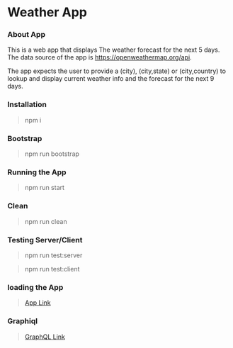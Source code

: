 # Weather App

### About App

This is a web app that displays The weather forecast for the next 5 days. The data source of the app is https://openweathermap.org/api.

The app expects the user to provide a (city), (city,state) or (city,country) to lookup and display current weather info and the forecast for the next 9 days.

### Installation

> npm i

### Bootstrap

> npm run bootstrap

### Running the App

> npm run start

### Clean

> npm run clean

### Testing Server/Client

> npm run test:server

> npm run test:client

### loading the App

> [App Link](http://localhost:3000)

### Graphiql

> [GraphQL Link](<http://localhost:8080/graphql?operationName=getFutureForecast&query=query%20getFutureForecast(%24lat%3A%20Float%2C%20%24lon%3A%20Float%2C%20%24unit%3A%20String)%20%7B%0A%20%20forecast(lat%3A%20%24lat%2C%20lon%3A%20%24lon%2C%20unit%3A%20%24unit)%20%7B%0A%20%20%20%20id%0A%20%20%20%20dt%0A%20%20%20%20main%0A%20%20%20%20isCurrent%0A%20%20%20%20description%0A%20%20%20%20icon%0A%20%20%20%20tempNow%0A%20%20%20%20feelsLikeNow%0A%20%20%20%20tempDay%0A%20%20%20%20tempNight%0A%20%20%20%20feelsLikeDay%0A%20%20%20%20feelsLikeNight%0A%20%20%20%20feelsLikeNow%0A%20%20%20%20windSpeed%0A%20%20%20%20humidity%0A%20%20%7D%0A%7D%0A%0Aquery%20getLatLong(%24city%3A%20String!%2C%20%24state%3A%20String)%20%7B%0A%20%20%20%20coordinates(city%3A%20%24city%2C%20state%3A%20%24state)%20%7B%0A%20%20%20%20%20%20%20%20lat%0A%20%20%20%20%20%20%20%20lon%0A%20%20%20%20%20%20%20%20city%0A%20%20%20%20%7D%0A%7D%0A&variables=%7B%0A%20%20%22lat%22%3A%2041.878113%2C%0A%20%20%22lon%22%3A%20-87.629799%2C%0A%20%20%22unit%22%3A%20%22metric%22%2C%0A%20%20%22city%22%3A%20%22chicago%22%0A%7D>)

